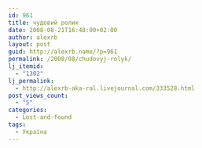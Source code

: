 ```yaml
---
id: 961
title: чудовий ролик
date: 2008-08-21T16:48:00+02:00
author: alexrb
layout: post
guid: http://alexrb.name/?p=961
permalink: /2008/08/chudovyj-rolyk/
lj_itemid:
  - "1302"
lj_permalink:
  - http://alexrb-aka-ral.livejournal.com/333528.html
post_views_count:
  - "5"
categories:
  - Lost-and-found
tags:
  - Україна
---
```

<lj-embed id="27"/>